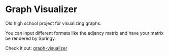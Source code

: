 # Graph Visualizer
Old high school project for visualizing graphs.

You can input different formats like the adjancy matrix and have your matrix be rendered by Springy.

Check it out: [graph-visualizer](https://ilie.io/graph-visualizer)
